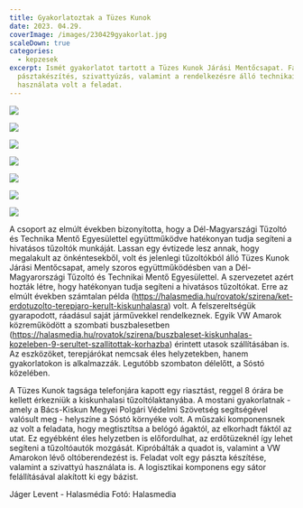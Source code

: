 ```yaml
---
title: Gyakorlatoztak a Tüzes Kunok
date: 2023. 04.29.
coverImage: /images/230429gyakorlat.jpg
scaleDown: true
categories:
  - kepzesek
excerpt: Ismét gyakorlatot tartott a Tüzes Kunok Járási Mentőcsapat. Favágás,
  pásztakészítés, szivattyúzás, valamint a rendelkezésre álló technikai eszközök
  használata volt a feladat.
---
```

![](/images/230429gyakorlat1.jpg)

![](/images/230429gyakorlat2.jpg)

![](/images/230429gyakorlat4.jpg)

![](/images/230429gyakorlat6.jpg)

![](/images/230429gyakorlat7.jpg)

![](/images/230429gyakorlat7c.jpg)

![](/images/230429gyakorlat9.jpg)

A csoport az elmúlt években bizonyította, hogy a Dél-Magyarszági Tűzoltó és Technika Mentő Egyesülettel együttműködve hatékonyan tudja segíteni a hivatásos tűzoltók munkáját. Lassan egy évtizede lesz annak, hogy megalakult az önkéntesekből, volt és jelenlegi tűzoltókból álló Tüzes Kunok Járási Mentőcsapat, amely szoros együttműködésben van a Dél-Magyarországi Tűzoltó és Technikai Mentő Egyesülettel. A szervezetet azért hozták létre, hogy hatékonyan tudja segíteni a hivatásos tűzoltókat. Erre az elmúlt években számtalan példa (<https://halasmedia.hu/rovatok/szirena/ket-erdotuzolto-terepjaro-kerult-kiskunhalasra>) volt. A felszereltségük gyarapodott, ráadásul saját járművekkel rendelkeznek. Egyik VW Amarok közreműködött a szombati buszbalesetben (<https://halasmedia.hu/rovatok/szirena/buszbaleset-kiskunhalas-kozeleben-9-serultet-szallitottak-korhazba>) érintett utasok szállításában is. Az eszközöket, terepjárókat nemcsak éles helyzetekben, hanem gyakorlatokon is alkalmazzák. Legutóbb szombaton délelőtt, a Sóstó közelében.

A Tüzes Kunok tagsága telefonjára kapott egy riasztást, reggel 8 órára be kellett érkezniük a kiskunhalasi tűzoltólaktanyába. A mostani gyakorlatnak - amely a Bács-Kiskun Megyei Polgári Védelmi Szövetség segítségével valósult meg - helyszíne a Sóstó környéke volt. A műszaki komponensnek az volt a feladata, hogy megtisztítsa a belógó ágaktól, az elkorhadt fáktól az utat. Ez egyébként éles helyzetben is előfordulhat, az erdőtüzeknél így lehet segíteni a tűzoltóautók mozgását. Kipróbálták a quadot is, valamint a VW Amarokon lévő oltóberendezést is. Feladat volt egy pászta készítése, valamint a szivattyú használata is. A logisztikai komponens egy sátor felállításával alakított ki egy bázist.

Jáger Levent - Halasmédia
Fotó: Halasmedia
